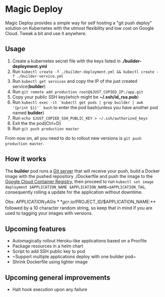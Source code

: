 # Magic Deploy
Magic Deploy provides a simple way for self hosting a "git push deploy" solution on Kubernetes with the utmost flexibility and low cost on Google Cloud. Tweak a bit and use it anywhere.

## Usage
1. Create a kubernetes secret file with the keys listed in **./builder-deployment.yml**
2. Run ```kubectl create -f ./builder-deployment.yml && kubectl create -f ./builder-service.yml```
3. Run ```kubectl get services``` and copy the IP of the just created service(**builder**)
4. Run ```git remote add production root@$JUST_COPIED_IP:/app.git```
5. Copy your public SSH key(which might be **~/.ssh/id_rsa.pub**)
6. Run ```kubectl exec -it `kubectl get pods | grep builder | awk '{print $1}'` bash``` to enter the pod bash(unless you have another pod named **builder**)
7. Run ```echo $JUST_COPIED_SSH_PUBLIC_KEY > ~/.ssh/authorized_keys```
8. Exit the the pod(Ctrl+D)
9. Run ```git push production master```

From now on, all you need to do to rollout new versions is ```git push production master```.

## How it works
The **builder** pod runs a [Git server](https://git-scm.com/book/en/v1/Git-on-the-Server) that will receive your push, build a Docker image with the pushed repository ./Dockerfile and push the image to the [Google Cloud Container Registry](https://cloud.google.com/container-registry), then proceed to run ```kubectl set image deployment $APPLICATION_NAME $APPLICATION_NAME=$APPLICATION_TAG```, consequently rolling a update for the application without downtime.

Obs: $APPLICATION_TAG is **gcr.io/$PROJECT_ID/$APPLICATION_NAME:** followed by a 10 character random string, so keep that in mind if you are used to tagging your images with versions.

## Upcoming features
- Automagically rollout Heroku-like applications based on a Procfile
- Package resources in a helm chart
- Script to add SSH public key to pod
- ~Support multiple applications deploy with one builder pod~
- Shrink Dockerfile using lighter image

## Upcoming general improvements
- Halt hook execution upon any failure
